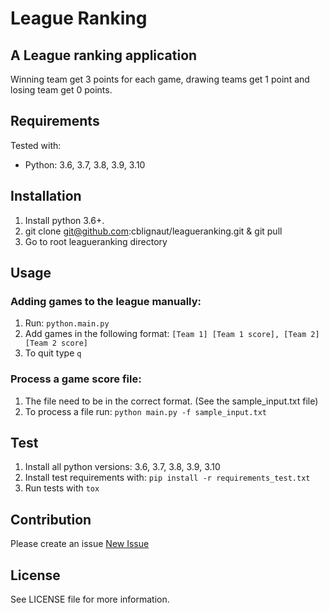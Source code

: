 # League Ranking
**A League ranking application**
---

Winning team get 3 points for each game, drawing teams get 1 point and losing team get 0 points.

## Requirements

Tested with:

* Python: 3.6, 3.7, 3.8, 3.9, 3.10

## Installation

1. Install python 3.6+.
2. git clone git@github.com:cblignaut/leagueranking.git & git pull
3. Go to root leagueranking directory

## Usage

### Adding games to the league manually:
1. Run: `python.main.py`
2. Add games in the following format: `[Team 1] [Team 1 score], [Team 2] [Team 2 score]`
3. To quit type `q`

### Process a game score file:
1. The file need to be in the correct format. (See the sample_input.txt file)
2. To process a file run: `python main.py -f sample_input.txt`

## Test

1. Install all python versions: 3.6, 3.7, 3.8, 3.9, 3.10
2. Install test requirements with: `pip install -r requirements_test.txt`
3. Run tests with `tox`

## Contribution

Please create an issue [New Issue](https://github.com/cblignaut/leagueranking/issues/new)

## License

See LICENSE file for more information.